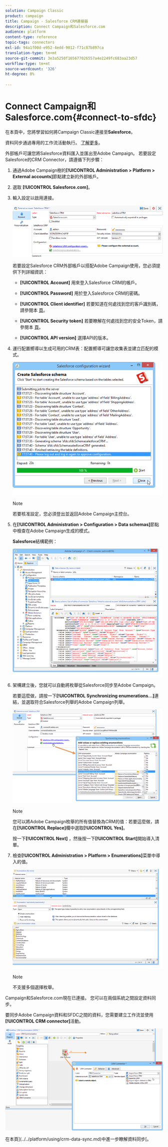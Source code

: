 ```yaml
---
solution: Campaign Classic
product: campaign
title: Campaign - Salesforce CRM連接器
description: Connect Campaign和Salesforce.com
audience: platform
content-type: reference
topic-tags: connectors
exl-id: 94a1f00d-e952-4edd-9012-f71c87b897ca
translation-type: tm+mt
source-git-commit: 3e3a5250f165677026557a4e2249fc683aa23d57
workflow-type: tm+mt
source-wordcount: '326'
ht-degree: 0%

---
```


# Connect Campaign和Salesforce.com{#connect-to-sfdc}

在本頁中，您將學習如何將Campaign Classic連接至&#x200B;**Salesforce**。

資料同步通過專用的工作流活動執行。 [了解更多](../../platform/using/crm-data-sync.md)。


外部帳戶可讓您將Salesforce資料匯入並匯出至Adobe Campaign。
若要設定Salesforce的CRM Connector，請遵循下列步驟：

1. 通過Adobe Campaign樹的&#x200B;**[!UICONTROL Administration > Platform > External accounts]**&#x200B;節點建立新的外部帳戶。
1. 選取 **[!UICONTROL Salesforce.com]**。
1. 輸入設定以啟用連接。

   ![](assets/ext_account_17.png)

   若要設定Salesforce CRM外部帳戶以搭配Adobe Campaign使用，您必須提供下列詳細資訊：

   * **[!UICONTROL Account]**
用來登入Salesforce CRM的帳戶。

   * **[!UICONTROL Password]**
用於登入Salesforce CRM的密碼。

   * **[!UICONTROL Client identifier]**
若要知道在何處找到您的客戶識別碼，請參閱本 [頁](https://help.salesforce.com/articleView?id=000205876&amp;type=1)。

   * **[!UICONTROL Security token]**
若要瞭解在何處找到您的安全Token，請參閱本 [頁](https://help.salesforce.com/articleView?id=000205876&amp;type=1)。

   * **[!UICONTROL API version]**
選擇API的版本。
1. 運行配置嚮導以生成可用的CRM表：配置嚮導可讓您收集表並建立匹配的模式。

   ![](assets/crm_connectors_sfdc_launch.png)

   >[!NOTE]
   >
   >若要核准設定，您必須登出並返回Adobe Campaign主控台。

1. 在&#x200B;**[!UICONTROL Administration > Configuration > Data schemas]**&#x200B;節點中檢查在Adobe Campaign生成的模式。

   **Salesforce**&#x200B;結構範例：

   ![](assets/crm_connectors_sfdc_table.png)

1. 架構建立後，您就可以自動將枚舉從Salesforce同步至Adobe Campaign。

   若要這麼做，請按一下&#x200B;**[!UICONTROL Synchronizing enumerations...]**&#x200B;連結，並選取符合Salesforce列舉的Adobe Campaign列舉。



   ![](assets/crm_connectors_sfdc_enum.png)

   >[!NOTE]
   >
   >您可以將Adobe Campaign枚舉的所有值替換為CRM的值：若要這麼做，請在&#x200B;**[!UICONTROL Replace]**&#x200B;欄中選取&#x200B;**[!UICONTROL Yes]**。


   按一下&#x200B;**[!UICONTROL Next]** ，然後按一下&#x200B;**[!UICONTROL Start]**&#x200B;開始導入清單。

1. 檢查&#x200B;**[!UICONTROL Administration > Platform > Enumerations]**&#x200B;菜單中導入的值。

   ![](assets/crm_connectors_sfdc_exe.png)

   >[!NOTE]
   >
   > 不支援多個選擇枚舉。

Campaign和Salesforce.com現在已連接。 您可以在兩個系統之間設定資料同步。

要同步Adobe Campaign資料和SFDC之間的資料，您需要建立工作流並使用&#x200B;**[!UICONTROL CRM connector]**&#x200B;活動。

![](assets/crm_connectors_sfdc_wf.png)

在本頁](../../platform/using/crm-data-sync.md)中進一步瞭解資料同步[。
